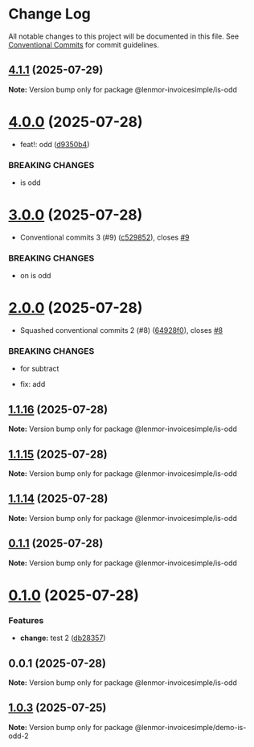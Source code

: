 # Change Log

All notable changes to this project will be documented in this file.
See [Conventional Commits](https://conventionalcommits.org) for commit guidelines.

## [4.1.1](https://github.com/lenmor-invoicesimple/monorepo-test-4/compare/@lenmor-invoicesimple/is-odd@4.1.0...@lenmor-invoicesimple/is-odd@4.1.1) (2025-07-29)

**Note:** Version bump only for package @lenmor-invoicesimple/is-odd

# [4.0.0](https://github.com/lenmor-invoicesimple/monorepo-test-4/compare/@lenmor-invoicesimple/is-odd@3.0.0...@lenmor-invoicesimple/is-odd@4.0.0) (2025-07-28)

- feat!: odd ([d9350b4](https://github.com/lenmor-invoicesimple/monorepo-test-4/commit/d9350b4a2ffb271421115de058f599b17a602074))

### BREAKING CHANGES

- is odd

# [3.0.0](https://github.com/lenmor-invoicesimple/monorepo-test-4/compare/@lenmor-invoicesimple/is-odd@2.0.0...@lenmor-invoicesimple/is-odd@3.0.0) (2025-07-28)

- Conventional commits 3 (#9) ([c529852](https://github.com/lenmor-invoicesimple/monorepo-test-4/commit/c529852c5638f16c199b551358c10b0d8c8303d3)), closes [#9](https://github.com/lenmor-invoicesimple/monorepo-test-4/issues/9)

### BREAKING CHANGES

- on is odd

# [2.0.0](https://github.com/lenmor-invoicesimple/monorepo-test-4/compare/@lenmor-invoicesimple/is-odd@1.1.16...@lenmor-invoicesimple/is-odd@2.0.0) (2025-07-28)

- Squashed conventional commits 2 (#8) ([64928f0](https://github.com/lenmor-invoicesimple/monorepo-test-4/commit/64928f07ccc138b8c7323a2c8d6fbefd24ebe4de)), closes [#8](https://github.com/lenmor-invoicesimple/monorepo-test-4/issues/8)

### BREAKING CHANGES

- for subtract

- fix: add

## [1.1.16](https://github.com/lenmor-invoicesimple/monorepo-test-4/compare/@lenmor-invoicesimple/is-odd@1.1.15...@lenmor-invoicesimple/is-odd@1.1.16) (2025-07-28)

**Note:** Version bump only for package @lenmor-invoicesimple/is-odd

## [1.1.15](https://github.com/lenmor-invoicesimple/monorepo-test-4/compare/@lenmor-invoicesimple/is-odd@1.1.14...@lenmor-invoicesimple/is-odd@1.1.15) (2025-07-28)

**Note:** Version bump only for package @lenmor-invoicesimple/is-odd

## [1.1.14](https://github.com/lenmor-invoicesimple/monorepo-test-4/compare/@lenmor-invoicesimple/is-odd@0.1.1...@lenmor-invoicesimple/is-odd@1.1.14) (2025-07-28)

**Note:** Version bump only for package @lenmor-invoicesimple/is-odd

## [0.1.1](https://github.com/lenmor-invoicesimple/monorepo-test-4/compare/@lenmor-invoicesimple/is-odd@0.1.0...@lenmor-invoicesimple/is-odd@0.1.1) (2025-07-28)

**Note:** Version bump only for package @lenmor-invoicesimple/is-odd

# [0.1.0](https://github.com/lenmor-invoicesimple/monorepo-test-4/compare/@lenmor-invoicesimple/is-odd@0.0.1...@lenmor-invoicesimple/is-odd@0.1.0) (2025-07-28)

### Features

- **change:** test 2 ([db28357](https://github.com/lenmor-invoicesimple/monorepo-test-4/commit/db28357d4000975108490528f37289352fdeeeb4))

## 0.0.1 (2025-07-28)

**Note:** Version bump only for package @lenmor-invoicesimple/is-odd

## [1.0.3](https://github.com/lenmor-invoicesimple/monorepo-test-2/compare/@lenmor-invoicesimple/demo-is-odd-2@1.0.2...@lenmor-invoicesimple/demo-is-odd-2@1.0.3) (2025-07-25)

**Note:** Version bump only for package @lenmor-invoicesimple/demo-is-odd-2
